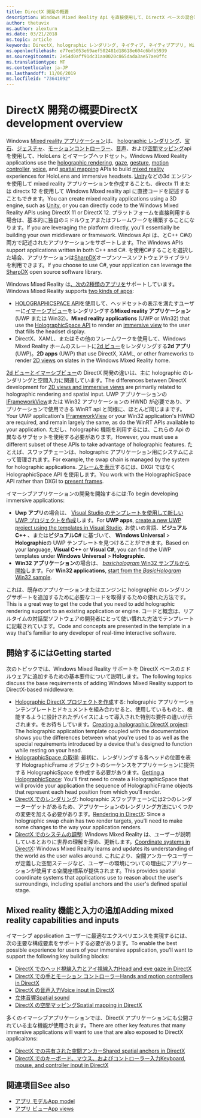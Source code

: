 ```yaml
---
title: DirectX 開発の概要
description: Windows Mixed Reality Api を直接使用して、DirectX ベースの混合現実エンジンをビルドします。
author: thetuvix
ms.author: alexturn
ms.date: 03/21/2018
ms.topic: article
keywords: DirectX, holographic レンダリング, ネイティブ, ネイティブアプリ, WinRT, WinRT アプリ, プラットフォーム Api, カスタムエンジン, ミドルウェア
ms.openlocfilehash: e77ee5053e69aef502481d18618e604c6bfb5939
ms.sourcegitcommit: 2e54d0aff91dc31aa0020c865dada3ae57ae0ffc
ms.translationtype: MT
ms.contentlocale: ja-JP
ms.lasthandoff: 11/06/2019
ms.locfileid: "73641092"
---
```

# <a name="directx-development-overview"></a><span data-ttu-id="5f019-104">DirectX 開発の概要</span><span class="sxs-lookup"><span data-stu-id="5f019-104">DirectX development overview</span></span>


<span data-ttu-id="5f019-105">Windows [Mixed reality アプリケーション](mixed-reality.md)は、 [holographic レンダリング](rendering.md)、[宝石](gaze-and-commit.md)、[ジェスチャ](gaze-and-commit.md#composite-gestures)、[モーションコントローラー](motion-controllers.md)、[音声](voice-input.md)、および[空間マッピング](spatial-mapping.md)api を使用して、HoloLens とイマーシブヘッドセット。</span><span class="sxs-lookup"><span data-stu-id="5f019-105">Windows Mixed Reality applications use the [holographic rendering](rendering.md), [gaze](gaze-and-commit.md), [gesture](gaze-and-commit.md#composite-gestures), [motion controller](motion-controllers.md), [voice](voice-input.md), and [spatial mapping](spatial-mapping.md) APIs to build [mixed reality](mixed-reality.md) experiences for HoloLens and immersive headsets.</span></span> <span data-ttu-id="5f019-106">[Unity](unity-development-overview.md)などの3d エンジンを使用して mixed reality アプリケーションを作成することも、directx 11 または directx 12 を使用して Windows Mixed reality api に直接コードを記述することもできます。</span><span class="sxs-lookup"><span data-stu-id="5f019-106">You can create mixed reality applications using a 3D engine, such as [Unity](unity-development-overview.md), or you can directly code to the Windows Mixed Reality APIs using DirectX 11 or DirectX 12.</span></span> <span data-ttu-id="5f019-107">プラットフォームを直接利用する場合は、基本的に独自のミドルウェアまたはフレームワークを構築することになります。</span><span class="sxs-lookup"><span data-stu-id="5f019-107">If you are leveraging the platform directly, you'll essentially be building your own middleware or framework.</span></span> <span data-ttu-id="5f019-108">Windows Api は、とC++ C#の両方で記述されたアプリケーションをサポートします。</span><span class="sxs-lookup"><span data-stu-id="5f019-108">The Windows APIs support applications written in both C++ and C#.</span></span> <span data-ttu-id="5f019-109">を使用C#することを選択した場合、アプリケーションは[SharpDX](https://sharpdx.org/)オープンソースソフトウェアライブラリを利用できます。</span><span class="sxs-lookup"><span data-stu-id="5f019-109">If you choose to use C#, your application can leverage the [SharpDX](https://sharpdx.org/) open source software library.</span></span>


<span data-ttu-id="5f019-110">Windows Mixed Reality は[、次の2種類のアプリを](app-views.md)サポートしています。</span><span class="sxs-lookup"><span data-stu-id="5f019-110">Windows Mixed Reality supports [two kinds of apps](app-views.md):</span></span>
* <span data-ttu-id="5f019-111">[HOLOGRAPHICSPACE API](getting-a-holographicspace.md)を使用して、ヘッドセットの表示を満たすユーザーに[イマーシブビュー](app-views.md)をレンダリングする**Mixed reality アプリケーション**(UWP または Win32)。</span><span class="sxs-lookup"><span data-stu-id="5f019-111">**Mixed reality applications** (UWP or Win32) that use the [HolographicSpace API](getting-a-holographicspace.md) to render an [immersive view](app-views.md) to the user that fills the headset display.</span></span>
* <span data-ttu-id="5f019-112">DirectX、XAML、またはその他のフレームワークを使用して、Windows Mixed Reality ホームのスレートに[2d ビュー](app-views.md#2d-views)をレンダリングする**2d アプリ**(UWP)。</span><span class="sxs-lookup"><span data-stu-id="5f019-112">**2D apps** (UWP) that use DirectX, XAML, or other frameworks to render [2D views](app-views.md#2d-views) on slates in the Windows Mixed Reality home.</span></span>


<span data-ttu-id="5f019-113">[2d ビューとイマーシブビュー](app-views.md)の DirectX 開発の違いは、主に holographic のレンダリングと空間入力に関連しています。</span><span class="sxs-lookup"><span data-stu-id="5f019-113">The differences between DirectX development for [2D views and immersive views](app-views.md) are primarily related to holographic rendering and spatial input.</span></span> <span data-ttu-id="5f019-114">UWP アプリケーションの[IFrameworkView](https://msdn.microsoft.com/library/windows/apps/windows.applicationmodel.core.iframeworkview.aspx)または Win32 アプリケーションの HWND が必要であり、アプリケーションで使用できる WinRT api と同様に、ほとんど同じままです。</span><span class="sxs-lookup"><span data-stu-id="5f019-114">Your UWP application's [IFrameworkView](https://msdn.microsoft.com/library/windows/apps/windows.applicationmodel.core.iframeworkview.aspx) or your Win32 application's HWND are required, and remain largely the same, as do the WinRT APIs available to your application.</span></span> <span data-ttu-id="5f019-115">ただし、holographic 機能を利用するには、これらの Api の異なるサブセットを使用する必要があります。</span><span class="sxs-lookup"><span data-stu-id="5f019-115">However, you must use a different subset of these APIs to take advantage of holographic features.</span></span> <span data-ttu-id="5f019-116">たとえば、スワップチェーンは、holographic アプリケーション用にシステムによって管理されます。</span><span class="sxs-lookup"><span data-stu-id="5f019-116">For example, the swap chain is managed by the system for holographic applications.</span></span> <span data-ttu-id="5f019-117">[フレームを表示](rendering-in-directx.md)するには、DXGI ではなく HolographicSpace API を使用します。</span><span class="sxs-lookup"><span data-stu-id="5f019-117">You work with the HolographicSpace API rather than DXGI to [present frames](rendering-in-directx.md).</span></span>

<span data-ttu-id="5f019-118">イマーシブアプリケーションの開発を開始するには:</span><span class="sxs-lookup"><span data-stu-id="5f019-118">To begin developing immersive applications:</span></span>
* <span data-ttu-id="5f019-119">**Uwp アプリ**の場合は、 [Visual Studio のテンプレートを使用して新しい UWP プロジェクトを作成](creating-a-holographic-directx-project.md)します。</span><span class="sxs-lookup"><span data-stu-id="5f019-119">For **UWP apps**, [create a new UWP project using the templates in Visual Studio](creating-a-holographic-directx-project.md).</span></span> <span data-ttu-id="5f019-120">お使いの言語、**ビジュアルC++**  、または**ビジュアルC#** に基づいて、 **Windows Universal** > **Holographic**の UWP テンプレートを見つけることができます。</span><span class="sxs-lookup"><span data-stu-id="5f019-120">Based on your language, **Visual C++** or **Visual C#**, you can find the UWP templates under **Windows Universal** > **Holographic**.</span></span>
* <span data-ttu-id="5f019-121">**Win32 アプリケーション**の場合は、 [ *basichologram* Win32 サンプルから開始](creating-a-holographic-directx-project.md#creating-a-win32-project)します。</span><span class="sxs-lookup"><span data-stu-id="5f019-121">For **Win32 applications**, [start from the *BasicHologram* Win32 sample](creating-a-holographic-directx-project.md#creating-a-win32-project).</span></span>

<span data-ttu-id="5f019-122">これは、既存のアプリケーションまたはエンジンに holographic のレンダリングサポートを追加するために必要なコードを取得するための優れた方法です。</span><span class="sxs-lookup"><span data-stu-id="5f019-122">This is a great way to get the code that you need to add holographic rendering support to an existing application or engine.</span></span> <span data-ttu-id="5f019-123">コードと概念は、リアルタイムの対話型ソフトウェアの開発者にとって使い慣れた方法でテンプレートに記載されています。</span><span class="sxs-lookup"><span data-stu-id="5f019-123">Code and concepts are presented in the template in a way that's familiar to any developer of real-time interactive software.</span></span>


## <a name="getting-started"></a><span data-ttu-id="5f019-124">開始するには</span><span class="sxs-lookup"><span data-stu-id="5f019-124">Getting started</span></span>

<span data-ttu-id="5f019-125">次のトピックでは、Windows Mixed Reality サポートを DirectX ベースのミドルウェアに追加するための基本要件について説明します。</span><span class="sxs-lookup"><span data-stu-id="5f019-125">The following topics discuss the base requirements of adding Windows Mixed Reality support to DirectX-based middleware:</span></span>

* <span data-ttu-id="5f019-126">[Holographic DirectX プロジェクトを作成](creating-a-holographic-directx-project.md)する: holographic アプリケーションテンプレートとドキュメントを組み合わせると、使用しているものと、機能するように設計されたデバイスによって導入された特別な要件の違いが示されます。をお待ちしています。</span><span class="sxs-lookup"><span data-stu-id="5f019-126">[Creating a holographic DirectX project](creating-a-holographic-directx-project.md): The holographic application template coupled with the documentation shows you the differences between what you're used to as well as the special requirements introduced by a device that's designed to function while resting on your head.</span></span>
* <span data-ttu-id="5f019-127">[HolographicSpace の取得](getting-a-holographicspace.md): 最初に、レンダリングする各ヘッドの位置を表す HolographicFrame オブジェクトのシーケンスをアプリケーションに提供する HolographicSpace を作成する必要があります。</span><span class="sxs-lookup"><span data-stu-id="5f019-127">[Getting a HolographicSpace](getting-a-holographicspace.md): You'll first need to create a HolographicSpace that will provide your application the sequence of HolographicFrame objects that represent each head position from which you'll render.</span></span>
* <span data-ttu-id="5f019-128">[DirectX でのレンダリング](rendering-in-directx.md): holographic スワップチェーンには2つのレンダーターゲットがあるため、アプリケーションのレンダリング方法にいくつかの変更を加える必要があります。</span><span class="sxs-lookup"><span data-stu-id="5f019-128">[Rendering in DirectX](rendering-in-directx.md): Since a holographic swap chain has two render targets, you'll need to make some changes to the way your application renders.</span></span>
* <span data-ttu-id="5f019-129">[DirectX でのシステムの調整](coordinate-systems-in-directx.md): Windows Mixed Reality は、ユーザーが説明しているとおりに世界の理解を深め、更新します。</span><span class="sxs-lookup"><span data-stu-id="5f019-129">[Coordinate systems in DirectX](coordinate-systems-in-directx.md): Windows Mixed Reality learns and updates its understanding of the world as the user walks around.</span></span> <span data-ttu-id="5f019-130">これにより、空間アンカーやユーザーが定義した空間ステージなど、ユーザーの環境についての理由にアプリケーションが使用する空間座標系が提供されます。</span><span class="sxs-lookup"><span data-stu-id="5f019-130">This provides spatial coordinate systems that applications use to reason about the user's surroundings, including spatial anchors and the user's defined spatial stage.</span></span>

## <a name="adding-mixed-reality-capabilities-and-inputs"></a><span data-ttu-id="5f019-131">Mixed reality 機能と入力の追加</span><span class="sxs-lookup"><span data-stu-id="5f019-131">Adding mixed reality capabilities and inputs</span></span>

<span data-ttu-id="5f019-132">イマーシブ appslication ユーザーに最適なエクスペリエンスを実現するには、次の主要な構成要素をサポートする必要があります。</span><span class="sxs-lookup"><span data-stu-id="5f019-132">To enable the best possible experience for users of your immersive appslication, you'll want to support the following key building blocks:</span></span>

* [<span data-ttu-id="5f019-133">DirectX でのヘッド視線入力とアイ視線入力</span><span class="sxs-lookup"><span data-stu-id="5f019-133">Head and eye gaze in DirectX</span></span>](gaze-in-directx.md)
* [<span data-ttu-id="5f019-134">DirectX での手とモーション コントローラー</span><span class="sxs-lookup"><span data-stu-id="5f019-134">Hands and motion controllers in DirectX</span></span>](hands-and-motion-controllers-in-directx.md)
* [<span data-ttu-id="5f019-135">DirectX の音声入力</span><span class="sxs-lookup"><span data-stu-id="5f019-135">Voice input in DirectX</span></span>](voice-input-in-directx.md)
* [<span data-ttu-id="5f019-136">立体音響</span><span class="sxs-lookup"><span data-stu-id="5f019-136">Spatial sound</span></span>](https://docs.microsoft.com/windows/win32/coreaudio/spatial-sound)
* [<span data-ttu-id="5f019-137">DirectX の空間マッピング</span><span class="sxs-lookup"><span data-stu-id="5f019-137">Spatial mapping in DirectX</span></span>](spatial-mapping-in-directx.md)


<span data-ttu-id="5f019-138">多くのイマーシブアプリケーションでは、DirectX アプリケーションにも公開されている主な機能が使用されます。</span><span class="sxs-lookup"><span data-stu-id="5f019-138">There are other key features that many immersive applications will want to use that are also exposed to DirectX applicaitons:</span></span>

* [<span data-ttu-id="5f019-139">DirectX での共有された空間アンカー</span><span class="sxs-lookup"><span data-stu-id="5f019-139">Shared spatial anchors in DirectX</span></span>](shared-spatial-anchors-in-directx.md)
* [<span data-ttu-id="5f019-140">DirectX でのキーボード、マウス、およびコントローラー入力</span><span class="sxs-lookup"><span data-stu-id="5f019-140">Keyboard, mouse, and controller input in DirectX</span></span>](keyboard,-mouse,-and-controller-input-in-directx.md)

## <a name="see-also"></a><span data-ttu-id="5f019-141">関連項目</span><span class="sxs-lookup"><span data-stu-id="5f019-141">See also</span></span>
* [<span data-ttu-id="5f019-142">アプリ モデル</span><span class="sxs-lookup"><span data-stu-id="5f019-142">App model</span></span>](app-model.md)
* [<span data-ttu-id="5f019-143">アプリ ビュー</span><span class="sxs-lookup"><span data-stu-id="5f019-143">App views</span></span>](app-views.md)
